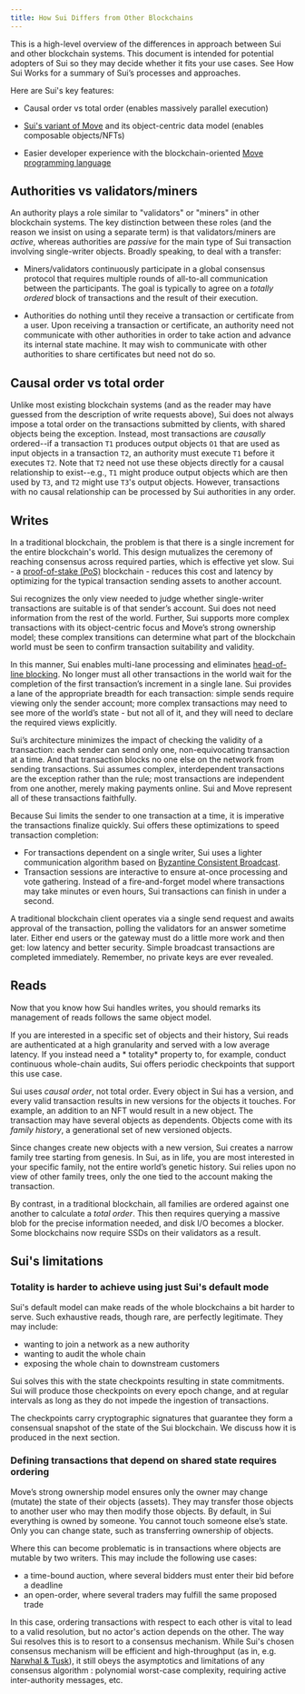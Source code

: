 ```yaml
---
title: How Sui Differs from Other Blockchains
---
```


This is a high-level overview of the differences in approach between Sui and other blockchain systems. This document is intended for potential adopters of Sui so they may decide whether it fits your use cases. See How Sui Works for a summary of Sui’s processes and approaches.

Here are Sui's key features:

- Causal order vs total order (enables massively parallel execution)

- [Sui's variant of Move](../build/move.md) and its object-centric data model (enables composable objects/NFTs)

- Easier developer experience with the blockchain-oriented [Move programming language](https://github.com/MystenLabs/awesome-move)


## Authorities vs validators/miners

An authority plays a role similar to "validators" or "miners" in other blockchain systems. The key distinction between these roles (and the reason we insist on using a separate term) is that validators/miners are *active*, whereas authorities are *passive* for the main type of Sui transaction involving single-writer objects. Broadly speaking, to deal with a transfer:

* Miners/validators continuously participate in a global consensus protocol that requires multiple rounds of all-to-all communication between the participants. The goal is typically to agree on a *totally ordered* block of transactions and the result of their execution.

* Authorities do nothing until they receive a transaction or certificate from a user. Upon receiving a transaction or certificate, an authority need not communicate with other authorities in order to take action and advance its internal state machine. It may wish to communicate with other authorities to share certificates but need not do so.

## Causal order vs total order

Unlike most existing blockchain systems (and as the reader may have guessed from the description of write requests above), Sui does not always impose a total order on the transactions submitted by clients, with shared objects being the exception. Instead, most transactions are *causally* ordered--if a transaction `T1` produces output objects `O1` that are used as input objects in a transaction `T2`, an authority must execute `T1` before it executes `T2`. Note that `T2` need not use these objects directly for a causal relationship to exist--e.g., `T1` might produce output objects which are then used by `T3`, and `T2` might use `T3`'s output objects. However, transactions with no causal relationship can be processed by Sui authorities in any order.

## Writes

In a traditional blockchain, the problem is that there is a single increment for the entire blockchain's world. This design mutualizes the ceremony of reaching consensus across required parties, which is effective yet slow. Sui - a [proof-of-stake (PoS)](https://en.wikipedia.org/wiki/Proof_of_stake) blockchain - reduces this cost and latency by optimizing for the typical transaction sending assets to another account.

Sui recognizes the only view needed to judge whether single-writer transactions are suitable is of that sender’s account. Sui does not need information from the rest of the world. Further, Sui supports more complex transactions with its object-centric focus and Move’s strong ownership model; these complex transitions can determine what part of the blockchain world must be seen to confirm transaction suitability and validity.

In this manner, Sui enables multi-lane processing and eliminates [head-of-line blocking](https://en.wikipedia.org/wiki/Head-of-line_blocking). No longer must all other transactions in the world wait for the completion of the first transaction’s increment in a single lane. Sui provides a lane of the appropriate breadth for each transaction: simple sends require viewing only the sender account; more complex transactions may need to see more of the world’s state - but not all of it, and they will need to declare the required views explicitly.

Sui’s architecture minimizes the impact of checking the validity of a transaction: each sender can send only one, non-equivocating transaction at a time. And that transaction blocks no one else on the network from sending transactions. Sui assumes complex, interdependent transactions are the exception rather than the rule; most transactions are independent from one another, merely making payments online. Sui and Move represent all of these transactions faithfully.

Because Sui limits the sender to one transaction at a time, it is imperative the transactions finalize quickly. Sui offers these optimizations to speed transaction completion:

* For transactions dependent on a single writer, Sui uses a lighter communication algorithm based on
  [Byzantine Consistent Broadcast](https://link.springer.com/book/10.1007/978-3-642-15260-3).
* Transaction sessions are interactive to ensure at-once processing and vote gathering. Instead of a fire-and-forget model where transactions may take minutes or even hours, Sui transactions can finish in under a second.

A traditional blockchain client operates via a single send request and awaits approval of the transaction, polling the validators for an answer sometime later. Either end users or the gateway must do a little more work and then get: low latency and better security. Simple broadcast transactions are completed immediately. Remember, no private keys are ever revealed.

## Reads

Now that you know how Sui handles writes, you should remarks its management of reads follows the same object model.

If you are interested in a specific set of objects and their history, Sui reads are authenticated at a high granularity and served with a low average latency. If you instead need a * totality* property to, for example, conduct continuous whole-chain audits, Sui offers periodic checkpoints that support this use case.

Sui uses *causal order*, not total order. Every object in Sui has a version, and every valid transaction results in new versions for the objects it touches. For example, an addition to an NFT would result in a new object. The transaction may have several objects as dependents. Objects come with its *family history*, a generational set of new versioned objects.

Since changes create new objects with a new version, Sui creates a narrow family tree starting from genesis. In Sui, as in life, you are most interested in your specific family, not the entire world’s genetic history. Sui relies upon no view of other family trees, only the one tied to the account making the transaction.

By contrast, in a traditional blockchain, all families are ordered against one another to calculate a *total order*. This then requires querying a massive blob for the precise information needed, and disk I/O becomes a blocker. Some blockchains now require SSDs on their validators as a result.

## Sui's limitations

### Totality is harder to achieve using just Sui's default mode

Sui's default model can make reads of the whole blockchains a bit harder to serve. Such exhaustive reads, though rare, are perfectly legitimate. They may include:

* wanting to join a network as a new authority
* wanting to audit the whole chain
* exposing the whole chain to downstream customers

Sui solves this with the state checkpoints resulting in state commitments. Sui will produce those checkpoints on every epoch change, and at regular intervals as long as they do not impede the ingestion of transactions.

The checkpoints carry cryptographic signatures that guarantee they form a consensual snapshot of the state of the Sui blockchain. We discuss how it is produced in the next section.

### Defining transactions that depend on shared state requires ordering

Move’s strong ownership model ensures only the owner may change (mutate) the state of their objects (assets). They may transfer those objects to another user who may then modify those objects. By default, in Sui everything is owned by someone. You cannot touch someone else’s state. Only you can change state, such as transferring ownership of objects.

Where this can become problematic is in transactions where objects are mutable by two writers. This may include the following use cases:
- a time-bound auction, where several bidders must enter their bid before a deadline
- an open-order, where several traders may fulfill the same proposed trade

In this case, ordering transactions with respect to each other is vital to lead to a valid resolution, but no actor's action depends on the other. The way Sui resolves this is to resort to a consensus mechanism. While Sui's chosen consensus mechanism will be efficient and high-throughput (as in, e.g. [Narwhal & Tusk](https://arxiv.org/abs/2105.11827)), it still obeys the asymptotics and limitations of any consensus algorithm : polynomial worst-case complexity, requiring active inter-authority messages, etc.
